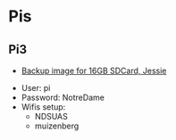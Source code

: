 # Pis

## Pi3
- [Backup image for 16GB SDCard, Jessie](https://drive.google.com/drive/folders/1_equhzbgl44xIteVRlxmfu4HFsB2h06P?usp=sharing)
* User: pi
* Password: NotreDame
* Wifis setup: 
    - NDSUAS
    - muizenberg

